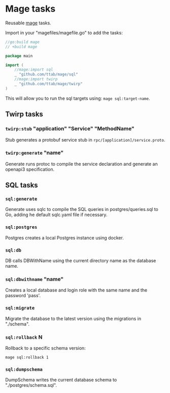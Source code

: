 # Mage tasks

Reusable [mage](https://magefile.org/) tasks.

Import in your "magefiles/magefile.go" to add the tasks:

``` go
//go:build mage
// +build mage

package main

import (
    //mage:import sql
    _ "github.com/ttab/mage/sql"
    //mage:import twirp
    _ "github.com/ttab/mage/twirp"
)
```

This will allow you to run the sql targets using: `mage sql:target-name`.

## Twirp tasks

### `twirp:stub` "application" "Service" "MethodName"

Stub generates a protobuf service stub in `rpc/[application]/service.proto`.

### `twirp:generate` "name"

Generate runs protoc to compile the service declaration and generate an openapi3 specification.

## SQL tasks

### `sql:generate`

Generate uses sqlc to compile the SQL queries in postgres/queries.sql to Go, adding he default sqlc.yaml file if necessary.

### `sql:postgres`

Postgres creates a local Postgres instance using docker.

### `sql:db`

DB calls DBWithName using the current directory name as the database name.

### `sql:dbwithname` "name"

Creates a local database and login role with the same name and the password 'pass'.

### `sql:migrate`

Migrate the database to the latest version using the migrations in "./schema".

### `sql:rollback` N

Rollback to a specific schema version:

``` shell
mage sql:rollback 1
```

### `sql:dumpschema`

DumpSchema writes the current database schema to "./postgres/schema.sql".

